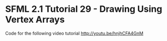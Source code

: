 SFML 2.1 Tutorial 29 - Drawing Using Vertex Arrays
==================================================

Code for the following video tutorial http://youtu.be/hnjhCFA4GnM
